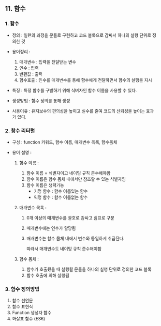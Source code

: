 ## 11. 함수



### 1. 함수

- 정의 : 일련의 과정을 문들로 구현하고 코드 블록으로 감싸서 하나의 실행 단위로 정의한 것
- 용어정리 : 
  1. 매개변수 : 입력을 전달받는 변수
  2. 인수 : 입력
  3. 반환값 : 출력
  4. 함수호출 : 인수를 매개변수를 통해 함수에게 전달하면서 함수의 실행을 지시
- 특징 :  특정 함수를 구별하기 위해 식벼자인 함수 이름을 사용할 수 있다.

- 생성방법 : 함수 정의를 통해 생성
- 사용이유 :  유지보수의 편의성을 높이고 실수를 줄여 코드의 신뢰성을 높이는 효과가 있다.



### 2. 함수 리터럴

- 구성 :  function 키워드, 함수 이름, 매개변수 목록, 함수몸체

- 용어 설명 : 

  1. 함수 이름 : 

     1. 함수 이름 = 식별자이고 네이밍 규칙 준수해야함
     2. 함수 이름은 함수 몸체 내에서만 참조할 수 있는 식별자임
     3. 함수 이름은 생략가능
        - 기명 함수 : 함수 이름있는 함수
        - 익명 함수 : 함수 이름없는 함수

  2. 매개변수 목록 : 

     1. 0개 이상의 매개변수를 괄호로 감싸고 쉼표로 구분

     2. 매개변수에는 인수가 할당됨

     3. 매개변수는 함수 몸체 내에서 변수와 동일하게 취급된다. 

        따라서 매개변수도 네이밍 규칙 준수해야함

  3. 함수 몸체 : 

     1. 함수가 호출됬을 때 실행될 문들을 하나의 실행 단위로 정의한 코드 블록
     2. 함수 호출에 의해 실행됨



### 3. 함수 정의방법 

1. 함수 선언문
2. 함수 표현식
3. Function 생성자 함수
4. 화살표 함수 (ES6)